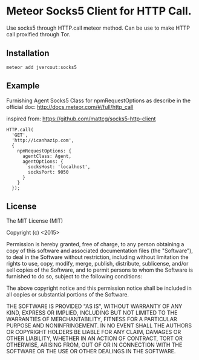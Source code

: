 # Meteor Socks5 Client for HTTP Call. 

Use socks5 through HTTP.call meteor method. Can be use to make HTTP call proxified through Tor.


## Installation
```
meteor add jvercout:socks5
```


## Example
Furnishing Agent Socks5 Class for npmRequestOptions as describe in the official doc: http://docs.meteor.com/#/full/http_call

inspired from: https://github.com/mattcg/socks5-http-client

```
HTTP.call(
  'GET', 
  'http://icanhazip.com', 
  {
    npmRequestOptions: {
      agentClass: Agent,
      agentOptions: {
        socksHost: 'localhost',
        socksPort: 9050
      }
    }
  });
```




## License
The MIT License (MIT)

Copyright (c) <2015> <JVercout>

Permission is hereby granted, free of charge, to any person obtaining a copy
of this software and associated documentation files (the "Software"), to deal
in the Software without restriction, including without limitation the rights
to use, copy, modify, merge, publish, distribute, sublicense, and/or sell
copies of the Software, and to permit persons to whom the Software is
furnished to do so, subject to the following conditions:

The above copyright notice and this permission notice shall be included in
all copies or substantial portions of the Software.

THE SOFTWARE IS PROVIDED "AS IS", WITHOUT WARRANTY OF ANY KIND, EXPRESS OR
IMPLIED, INCLUDING BUT NOT LIMITED TO THE WARRANTIES OF MERCHANTABILITY,
FITNESS FOR A PARTICULAR PURPOSE AND NONINFRINGEMENT. IN NO EVENT SHALL THE
AUTHORS OR COPYRIGHT HOLDERS BE LIABLE FOR ANY CLAIM, DAMAGES OR OTHER
LIABILITY, WHETHER IN AN ACTION OF CONTRACT, TORT OR OTHERWISE, ARISING FROM,
OUT OF OR IN CONNECTION WITH THE SOFTWARE OR THE USE OR OTHER DEALINGS IN
THE SOFTWARE.
